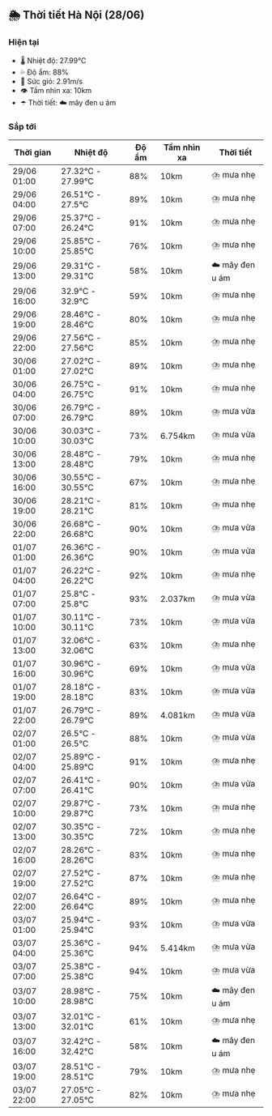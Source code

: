 ## 🌦️ Thời tiết Hà Nội (28/06)

### Hiện tại

- 🌡️ Nhiệt độ: 27.99℃
- 💦 Độ ẩm: 88%
- 💨 Sức gió: 2.91m/s
- 👁️ Tầm nhìn xa: 10km
- ☂️ Thời tiết: ☁️ mây đen u ám

### Sắp tới

| Thời gian | Nhiệt độ | Độ ẩm | Tầm nhìn xa | Thời tiết |
| --- | --- | --- | --- | --- |
| 29/06 01:00 | 27.32℃ - 27.99℃ | 88% | 10km | ⛈️ mưa nhẹ |
| 29/06 04:00 | 26.51℃ - 27.5℃ | 89% | 10km | ⛈️ mưa nhẹ |
| 29/06 07:00 | 25.37℃ - 26.24℃ | 91% | 10km | ⛈️ mưa nhẹ |
| 29/06 10:00 | 25.85℃ - 25.85℃ | 76% | 10km | ⛈️ mưa nhẹ |
| 29/06 13:00 | 29.31℃ - 29.31℃ | 58% | 10km | ☁️ mây đen u ám |
| 29/06 16:00 | 32.9℃ - 32.9℃ | 59% | 10km | ⛈️ mưa nhẹ |
| 29/06 19:00 | 28.46℃ - 28.46℃ | 80% | 10km | ⛈️ mưa nhẹ |
| 29/06 22:00 | 27.56℃ - 27.56℃ | 85% | 10km | ⛈️ mưa nhẹ |
| 30/06 01:00 | 27.02℃ - 27.02℃ | 89% | 10km | ⛈️ mưa nhẹ |
| 30/06 04:00 | 26.75℃ - 26.75℃ | 91% | 10km | ⛈️ mưa nhẹ |
| 30/06 07:00 | 26.79℃ - 26.79℃ | 89% | 10km | ⛈️ mưa vừa |
| 30/06 10:00 | 30.03℃ - 30.03℃ | 73% | 6.754km | ⛈️ mưa vừa |
| 30/06 13:00 | 28.48℃ - 28.48℃ | 79% | 10km | ⛈️ mưa nhẹ |
| 30/06 16:00 | 30.55℃ - 30.55℃ | 67% | 10km | ⛈️ mưa nhẹ |
| 30/06 19:00 | 28.21℃ - 28.21℃ | 81% | 10km | ⛈️ mưa nhẹ |
| 30/06 22:00 | 26.68℃ - 26.68℃ | 90% | 10km | ⛈️ mưa vừa |
| 01/07 01:00 | 26.36℃ - 26.36℃ | 90% | 10km | ⛈️ mưa vừa |
| 01/07 04:00 | 26.22℃ - 26.22℃ | 92% | 10km | ⛈️ mưa nhẹ |
| 01/07 07:00 | 25.8℃ - 25.8℃ | 93% | 2.037km | ⛈️ mưa vừa |
| 01/07 10:00 | 30.11℃ - 30.11℃ | 73% | 10km | ⛈️ mưa vừa |
| 01/07 13:00 | 32.06℃ - 32.06℃ | 63% | 10km | ⛈️ mưa nhẹ |
| 01/07 16:00 | 30.96℃ - 30.96℃ | 69% | 10km | ⛈️ mưa vừa |
| 01/07 19:00 | 28.18℃ - 28.18℃ | 83% | 10km | ⛈️ mưa vừa |
| 01/07 22:00 | 26.79℃ - 26.79℃ | 89% | 4.081km | ⛈️ mưa vừa |
| 02/07 01:00 | 26.5℃ - 26.5℃ | 88% | 10km | ⛈️ mưa vừa |
| 02/07 04:00 | 25.89℃ - 25.89℃ | 91% | 10km | ⛈️ mưa nhẹ |
| 02/07 07:00 | 26.41℃ - 26.41℃ | 90% | 10km | ⛈️ mưa vừa |
| 02/07 10:00 | 29.87℃ - 29.87℃ | 73% | 10km | ⛈️ mưa nhẹ |
| 02/07 13:00 | 30.35℃ - 30.35℃ | 72% | 10km | ⛈️ mưa nhẹ |
| 02/07 16:00 | 28.26℃ - 28.26℃ | 83% | 10km | ⛈️ mưa nhẹ |
| 02/07 19:00 | 27.52℃ - 27.52℃ | 87% | 10km | ⛈️ mưa nhẹ |
| 02/07 22:00 | 26.64℃ - 26.64℃ | 89% | 10km | ⛈️ mưa nhẹ |
| 03/07 01:00 | 25.94℃ - 25.94℃ | 93% | 10km | ⛈️ mưa vừa |
| 03/07 04:00 | 25.36℃ - 25.36℃ | 94% | 5.414km | ⛈️ mưa vừa |
| 03/07 07:00 | 25.38℃ - 25.38℃ | 94% | 10km | ⛈️ mưa vừa |
| 03/07 10:00 | 28.98℃ - 28.98℃ | 75% | 10km | ☁️ mây đen u ám |
| 03/07 13:00 | 32.01℃ - 32.01℃ | 61% | 10km | ⛈️ mưa nhẹ |
| 03/07 16:00 | 32.42℃ - 32.42℃ | 58% | 10km | ☁️ mây đen u ám |
| 03/07 19:00 | 28.51℃ - 28.51℃ | 79% | 10km | ⛈️ mưa nhẹ |
| 03/07 22:00 | 27.05℃ - 27.05℃ | 82% | 10km | ⛈️ mưa nhẹ |
